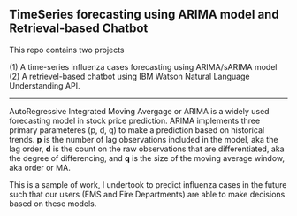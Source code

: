 ## TimeSeries forecasting using ARIMA model and Retrieval-based Chatbot


This repo contains two projects 

(1) A time-series influenza cases forecasting using ARIMA/sARIMA model </br>
(2) A retrievel-based chatbot using IBM Watson Natural Language Understanding API. 

---------

AutoRegressive Integrated Moving Avergage or ARIMA is a widely used forecasting model in stock price prediction. ARIMA implements three primary parameteres (p, d, q) to make a prediction based on historical trends. <b>p</b> is the number of lag observations included in the model, aka the lag order, <b>d</b> is the count on the raw observations that are differentiated, aka the degree of differencing, and <b>q</b> is the size of the moving average window, aka order or MA. 

This is a sample of work, I undertook to predict influenza cases in the future such that our users (EMS and Fire Departments) are able to make decisions based on these models. 

